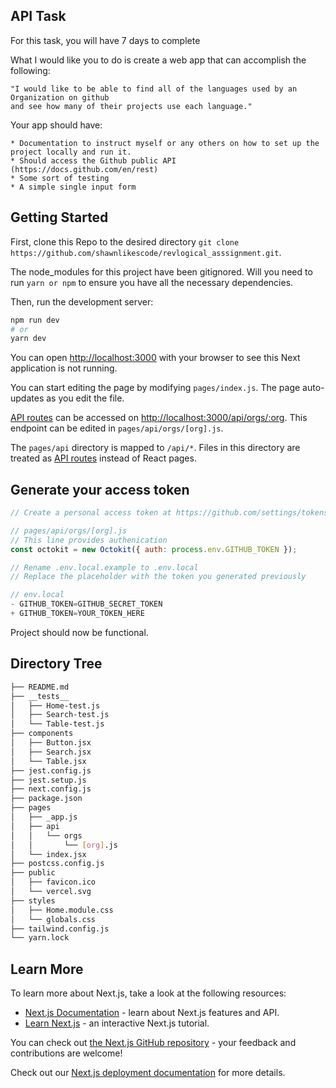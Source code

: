 ## API Task
For this task, you will have 7 days to complete

What I would like you to do is create a web app that can accomplish the following:

    "I would like to be able to find all of the languages used by an Organization on github
    and see how many of their projects use each language."


Your app should have:

    * Documentation to instruct myself or any others on how to set up the project locally and run it.
    * Should access the Github public API (https://docs.github.com/en/rest)
    * Some sort of testing
    * A simple single input form

## Getting Started

First, clone this Repo to the desired directory `git clone https://github.com/shawnlikescode/revlogical_asssignment.git`.

The node_modules for this project have been gitignored. Will you need to run `yarn or npm`
to ensure you have all the necessary dependencies.

Then, run the development server:

```bash
npm run dev
# or
yarn dev
```

You can open [http://localhost:3000](http://localhost:3000) with your browser to see this Next application is not running.

You can start editing the page by modifying `pages/index.js`. The page auto-updates as you edit the file.

[API routes](https://nextjs.org/docs/api-routes/introduction) can be accessed on [http://localhost:3000/api/orgs/:org](http://localhost:3000/api/org/:org). This endpoint can be edited in `pages/api/orgs/[org].js`.

The `pages/api` directory is mapped to `/api/*`. Files in this directory are treated as [API routes](https://nextjs.org/docs/api-routes/introduction) instead of React pages.

## Generate your access token

```js
// Create a personal access token at https://github.com/settings/tokens/new?scopes=repo

// pages/api/orgs/[org].js
// This line provides authenication
const octokit = new Octokit({ auth: process.env.GITHUB_TOKEN });

// Rename .env.local.example to .env.local 
// Replace the placeholder with the token you generated previously

// env.local
- GITHUB_TOKEN=GITHUB_SECRET_TOKEN
+ GITHUB_TOKEN=YOUR_TOKEN_HERE
```
Project should now be functional.

## Directory Tree

```bash
├── README.md
├── __tests__
│   ├── Home-test.js
│   ├── Search-test.js
│   └── Table-test.js
├── components
│   ├── Button.jsx
│   ├── Search.jsx
│   └── Table.jsx
├── jest.config.js
├── jest.setup.js
├── next.config.js
├── package.json
├── pages
│   ├── _app.js
│   ├── api
│   │   └── orgs
│   │       └── [org].js
│   └── index.jsx
├── postcss.config.js
├── public
│   ├── favicon.ico
│   └── vercel.svg
├── styles
│   ├── Home.module.css
│   └── globals.css
├── tailwind.config.js
└── yarn.lock
```

## Learn More

To learn more about Next.js, take a look at the following resources:

- [Next.js Documentation](https://nextjs.org/docs) - learn about Next.js features and API.
- [Learn Next.js](https://nextjs.org/learn) - an interactive Next.js tutorial.

You can check out [the Next.js GitHub repository](https://github.com/vercel/next.js/) - your feedback and contributions are welcome!

Check out our [Next.js deployment documentation](https://nextjs.org/docs/deployment) for more details.
